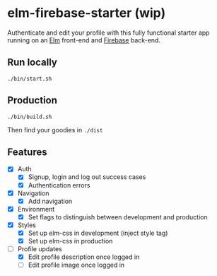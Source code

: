# elm-firebase-starter (wip)

Authenticate and edit your profile with this fully functional starter app running on an [Elm](http://elm-lang.org/) front-end and [Firebase](https://firebase.google.com/) back-end.

## Run locally

`./bin/start.sh`

## Production

`./bin/build.sh`

Then find your goodies in `./dist`

## Features

- [x] Auth
  - [x] Signup, login and log out success cases
  - [x] Authentication errors
- [x] Navigation
  - [x] Add navigation
- [x] Environment
  - [x] Set flags to distinguish between development and production
- [x] Styles
  - [x] Set up elm-css in development (inject style tag)
  - [x] Set up elm-css in production
- [ ] Profile updates
  - [x] Edit profile description once logged in
  - [ ] Edit profile image once logged in
